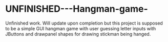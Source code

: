 # UNFINISHED---Hangman-game-
Unfinished work. Will update upon completion but this project is supposed to be a simple GUI hangman game with user guessing 
letter inputs with JButtons and drawpanel shapes for drawing stickman being hanged. 
